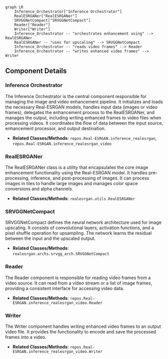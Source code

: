 ```mermaid
graph LR
    Inference_Orchestrator["Inference Orchestrator"]
    RealESRGANer["RealESRGANer"]
    SRVGGNetCompact["SRVGGNetCompact"]
    Reader["Reader"]
    Writer["Writer"]
    Inference_Orchestrator -- "orchestrates enhancement using" --> RealESRGANer
    RealESRGANer -- "uses for upscaling" --> SRVGGNetCompact
    Inference_Orchestrator -- "reads video frames" --> Reader
    Inference_Orchestrator -- "writes enhanced video frames" --> Writer
```

## Component Details

### Inference Orchestrator
The Inference Orchestrator is the central component responsible for managing the image and video enhancement pipeline. It initializes and loads the necessary Real-ESRGAN models, handles input data (images or video frames), delegates the enhancement process to the RealESRGANer, and manages the output, including writing enhanced frames to video files when processing videos. It coordinates the flow of data between the input source, enhancement processor, and output destination.
- **Related Classes/Methods**: `repos.Real-ESRGAN.inference_realesrgan`, `repos.Real-ESRGAN.inference_realesrgan_video`

### RealESRGANer
The RealESRGANer class is a utility that encapsulates the core image enhancement functionality using the Real-ESRGAN model. It handles pre-processing, inference, and post-processing of images. It can process images in tiles to handle large images and manages color space conversions and alpha channels.
- **Related Classes/Methods**: `realesrgan.utils.RealESRGANer`

### SRVGGNetCompact
SRVGGNetCompact defines the neural network architecture used for image upscaling. It consists of convolutional layers, activation functions, and a pixel shuffle operation for upsampling. The network learns the residual between the input and the upscaled output.
- **Related Classes/Methods**: `realesrgan.archs.srvgg_arch.SRVGGNetCompact`

### Reader
The Reader component is responsible for reading video frames from a video source. It can read from a video stream or a list of image frames, providing a consistent interface for accessing video data.
- **Related Classes/Methods**: `repos.Real-ESRGAN.inference_realesrgan_video.Reader`

### Writer
The Writer component handles writing enhanced video frames to an output video file. It provides the functionality to encode and save the processed frames into a video.
- **Related Classes/Methods**: `repos.Real-ESRGAN.inference_realesrgan_video.Writer`
